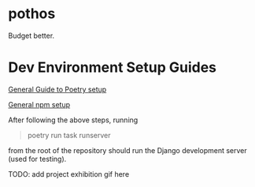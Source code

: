 # pothos
Budget better.

# Dev Environment Setup Guides
[General Guide to Poetry setup](https://gist.github.com/anand2312/910addd1b21c6f395afa2aa10fa387f7)

[General npm setup](https://gist.github.com/Windsmith/e98f7fb31590f8da041342fd40df0f86#setting-up-npm-but-not-for-the-first-time)

After following the above steps, running
> poetry run task runserver

from the root of the repository should run the Django development server (used for testing).

TODO: add project exhibition gif here
